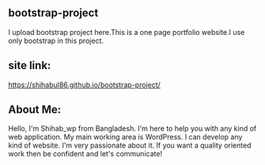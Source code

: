 ## bootstrap-project
I upload bootstrap project here.This is a one page portfolio website.I use only bootstrap in this project.
## site link:
https://shihabul86.github.io/bootstrap-project/
## About Me:
Hello, I'm Shihab_wp from Bangladesh. I'm here to help you with any kind of web application. My main working area is WordPress. I can develop any kind of website. I'm very passionate about it. If you want a quality oriented work then be confident and let's communicate! 
